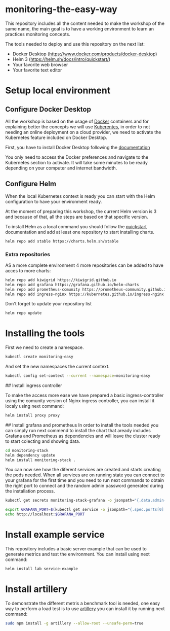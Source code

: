 # monitoring-the-easy-way

This repository includes all the content needed to make the workshop of the same name, the main goal is to have a working environment to learn an practices monitoring concepts.

The tools needed to deploy and use this repository on the next list:

* Docker Desktop (https://www.docker.com/products/docker-desktop)
* Helm 3 (https://helm.sh/docs/intro/quickstart/)
* Your favorite web browser
* Your favorite text editor

# Setup local environment

## Configure Docker Desktop

All the workshop is based on the usage of [Docker](https://www.docker.com/) containers and for explaining better the concepts we will use [Kuberentes](https://kubernetes.io/),
in order to not needing an online deployment on a cloud provider, we need to activate the Kubernetes feature included on Docker Desktop.

First, you have to install Docker Desktop following the [documentation](https://www.docker.com/products/docker-desktop)

You only need to access the Docker preferences and navigate to the Kubernetes section to activate. It will take some minutes to be ready depending on your computer and internet bandwidth.

## Configure Helm

When the local Kubernetes context is ready you can start with the Helm configuration to have your environment ready.

At the moment of preparing this workshop, the current Helm version is 3 and because of that, all the steps are based on that specific version.

To install Helm as a local command you should follow the [quickstart](https://helm.sh/docs/intro/quickstart/) documentation and add at least one repository to start installing charts.

```bash
helm repo add stable https://charts.helm.sh/stable
```

### Extra repositories

AS a more complete environment 4 more repositories can be added to have acces to more charts:

```bash
helm repo add kiwigrid https://kiwigrid.github.io
helm repo add grafana https://grafana.github.io/helm-charts
helm repo add prometheus-comunity https://prometheus-community.github.io/helm-charts
helm repo add ingress-nginx https://kubernetes.github.io/ingress-nginx
```

Don't forget to update your repository list

```bash
helm repo update
```

# Installing the tools

First we need to create a namespace.

```bash
kubectl create monitoring-easy
```
And set the new namespaces the current context.

```bash
kubectl config set-context --current --namespace=monitoring-easy
```
## Install ingress controller

To make the access more ease we have prepared a basic ingress-controller using the comunity version of Nginx ingress controller, you can install it localy using next command:

```bash
helm install proxy proxy
```

## Install grafana and prometheus
In order to install the tools needed you can simply run next commend to install the chart that aready includes Grafana and Prometheus as dependencies and will leave the cluster ready
to start colecting and showing data.

```bash
cd monitoring-stack
helm dependency update
helm install monitoring-stack .
```

You can now see how the diferent services are created and starts creating the pods needed. When all services are on running state you can connect to your grafana for the first time and you need
to run next commands to obtain the right port to connect and the random admin password generated during the installation process.

```bash
kubectl get secrets monitoring-stack-grafana -o jsonpath="{.data.admin-password}" | base64 --decode ; echo
```

```bash
export GRAFANA_PORT=$(kubectl get service -o jsonpath="{.spec.ports[0].nodePort}" monitoring-stack-grafana)
echo http://localhost:$GRAFANA_PORT
```

# Install example service

This repository includes a basic server example that can be used to generate metrics and test the environment. You can install using next command:

```bash
helm install lab service-example
```

# Install artillery

To demonstrate the different metris a benchmark tool is needed, one easy way to perform a load test is to use [artillery](https://artillery.io/) you can install it by running next command:

```bash
sudo npm install -g artillery --allow-root --unsafe-perm=true
```

